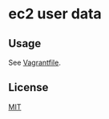 ec2 user data
=============

## Usage

See [Vagrantfile](https://github.com/knakayama/ec2-user-data/blob/master/Vagrantfile).

## License

[MIT](https://github.com/knakayama/ec2-user-data/blob/master/LICENSE)

